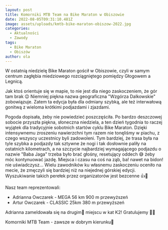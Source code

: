 ```yaml
---
layout: post
title: Komorniki MTB Team na Bike Maraton w Obiszowie
date: 2022-08-05T09:31:10.481Z
image: assets/uploads/kmtb-bike-maraton-obiszow-2022.jpg
categories:
  - Aktualności
  - Zawody
tags:
  - Bike Maraton
  - Obiszów
author: ola
---
```

W ostatnią niedzielę Bike Maraton gościł w Obiszowie, czyli w samym centrum zagłębia miedziowego rozciągniętego pomiędzy Głogowem a Legnicą.
<!--more-->

Jak ktoś orientuje się w mapie, to nie jest dla niego zaskoczeniem, że gór tam brak 😉 Niemniej piękna nazwa geograficzna "Wzgórza Dalkowskie" zobowiązuje. Zatem ta edycja była dla odmiany szybką, ale też interwałową gonitwą z wieloma krótkimi podjazdami i zjazdami. 

Pogoda dopisała, żeby nie powiedzieć poszczęściła. Po bardzo deszczowej sobocie przyszła piękna, słoneczna niedziela, a ten dzień tygodnia to raczej wyjątek dla tradycyjnie sobotnich startów cyklu Bike Maraton. Dzięki intensywnemu zroszeniu nawierzchni tym razem nie tonęliśmy w piachu, z czego wszyscy uczestnicy byli zadowoleni. Tym bardziej, że trasa była na tyle szybka a podjazdy tak sztywne że nogi i tak dosłownie paliły na ostatnich kilometrach, a na szczycie najbardziej wymagającego podjazdu o nazwie "Baba Jaga" trzeba było brać głośny, resetujący oddech 😅 żeby móc kontynuować jazdę. Miejsca i czasu na coś na ząb, ba! nawet na bidon! nie uświadczysz... Wielu zawodników ku własnemu zaskoczeniu oceniło na mecie, że zmęczyli się bardziej niż na niejednej górskiej edycji. Wyszukiwanie takich perełek przez organizatorów jest bezcenne 👍👏

Nasz team reprezentowali:

* Adrianna Owczarek -  MEGA 56 km 900 m przewyższeń
* Artur Owczarek - CLASSIC 25km 380 m przewyższeń

Adrianna zameldowała się na drugim🥈 miejscu w kat K2! Gratulujemy 👏👏

Komorniki MTB Team - zawsze w dobrym kierunku🙂 
